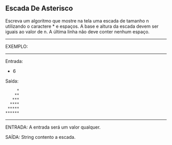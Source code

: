 ## Escada De Asterisco

Escreva um algoritmo que mostre na tela uma escada de tamanho n utilizando o caractere * e espaços. A base e altura da escada devem ser iguais ao valor de n. A última linha não deve conter nenhum espaço.

**********
EXEMPLO:
**********

Entrada: 
- 6

Saída:

         *
        **
       ***
      ****
     *****
    ******

**********

ENTRADA: A entrada será um valor qualquer.

SAÍDA: String contento a escada.
